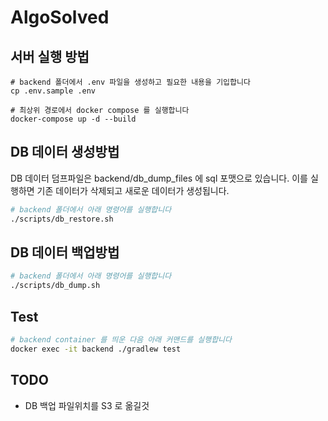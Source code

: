 # AlgoSolved

## 서버 실행 방법
```
# backend 폴더에서 .env 파일을 생성하고 필요한 내용을 기입합니다
cp .env.sample .env

# 최상위 경로에서 docker compose 를 실행합니다
docker-compose up -d --build
```

## DB 데이터 생성방법
DB 데이터 덤프파일은 backend/db_dump_files 에 sql 포맷으로 있습니다. 이를 실행하면 기존 데이터가 삭제되고 새로운 데이터가 생성됩니다.
```bash
# backend 폴더에서 아래 명령어를 실행합니다
./scripts/db_restore.sh
```

## DB 데이터 백업방법
```bash
# backend 폴더에서 아래 명령어를 실행합니다
./scripts/db_dump.sh
```

## Test
```bash
# backend container 를 띄운 다음 아래 커맨드를 실행합니다
docker exec -it backend ./gradlew test
```

## TODO
- DB 백업 파일위치를 S3 로 옮길것
